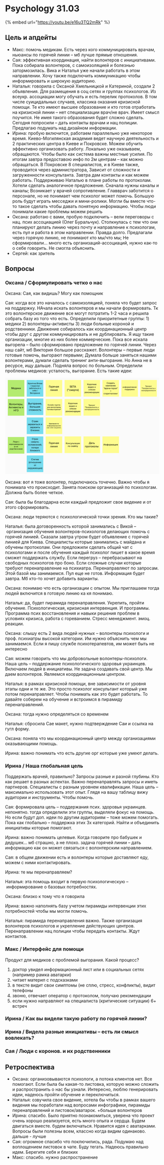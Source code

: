 # Psychology 31.03

{% embed url="https://youtu.be/e16u3TQ2mRk" %}

## Цель и апдейты

* Макс: помочь медикам. Есть через кого коммуницировать врачам, ньюансы по горячей линии – мб лучше прямые отношения.
* Сая: эффективная координация, найти волонтеров с инициативами. Пока собирала волонтеров, с самоизоляцией и болезнью затормозилась. Вика и Наталья уже начали работать в этом направлении. Хочу также подключить коммуникацию чтобы информировать и широкую аудиторию. 
* Наталья: говорила с Оксаной Хмельницкой и Катериной, создали 2 объявления. Для размещения в соц сетях и группах психологов.  Из всеукр. ассоциации могу обучать и есть перелик протоколов. В том числе суицидальных случаев, классика оказания кризисной помощи. Те кто имеют высшее образование и кто готов отработать на кризисной линии – нет специализации врач/не врач. Имеет смысл поучится. Не имея такого образования будет сложно сделать. Сегодня попросили – дать контакты врачам и нац полиции. Предлагаю подумать над дизайном информации. 
* Ирина: пробую включится, работаем параллельно уже некоторое время. Киево-Могилянская академия ведет научную деятельность и 2 практических центра в Киеве и Покровске. Можем обучить эффективно организовать работу. Локально уже оказываем, обращаются. Чтобы было как система важны местные усилия. По итогам завтра предоставою инфо по 2м центрам – как можно обращаться. В Покровске 8 специалистов, и в Киеве также, проводится через администратора, Зависит от сложности и загруженности консультанта. Завтра дам контакты и как можем работать. Поддерживаю Наталью в плане работы по протоколам. Хотели сделать аналогичное предложение. Сначала нужны каналы и каналы; Возникает у врачей сопротивление. Главврач заботится о персонале, но не понимает чем психолог может помочь. Большую роль будут играть месседжи и мини-ролики. Могли бы вместе что-то такое сделать чтобы давать понятную информацию. Чтобы люди понимали какие проблемы можем решить
* Оксана: работаю с вами, пробую подключить – вели переговоры с нац. псих ассоциацией \(Олег Буральчук\). Столкнулась с тем что они планируют делать линию через почту и направление к психологам, есть пул и работа в этом направлении. Правда долго. Предлагали через горячую линию, не понимают кто мы/что мы; Не сформировали... много есть организаций-ассоциаций, нужно как-то о себе говорить. Не смогла объяснить.
* Сергей: как зритель

## Вопросы

### Оксана / Сформулировать четко о нас

Оксана: Сая, как видишь? Могу как помощник

Сая: когда все это началось с самоизоляцией, поняла что будет запрос на поддержку. НАчала искать волонтеров и мы начали формировать. Тк это волонтерское движение все могут потратить 1-2 часа и решила собрать базу из того что есть. Определили приоритетные группы: 1\) медики 2\) волонтеры-активисты 3\) люди больные короной и родственники. Движение собиралось как координационный центр чтобы друг с другом коммуницировать и не дублировать. Я ищу такие организации, многие из них более коммерческие. Пока все искала выгорела – было сформировано предложение по горячей линии. Через наш сайт, мб Виктория большое расскажет. Волонтеры – первые люди готовые помочь, выгорают первыми; Думала больше заняться нашими волонтерами, думали сделать тренинг анти-выгорание. Но Анна не в ресурсе, ищу дальше. Подняла вопрос по больным. Определили проблемы медиков: усталость, выгорание. Есть такие идеи:

![](../../.gitbook/assets/image%20%2819%29.png)

Оксана: вот я тоже волонтер, подключаюсь точечно. Важно чтобы я понимала что происходит. Занята поиском организаций по психологам. Должна быть более четкое.

Сая: была бы благодарна если каждый предложит свое видение и от этого сформировать.

Оксана: люди теряются с психологической точки зрения. Кто мы такие?

Наталья: была договоренность которой занимались с Викой – организация обучения волонтеров-психологов делающих помочь с горячей линией. Сказали завтра утром будет объявление с горячей линией для Киева. Специалисты которые занимались с майдана и обучены протоколам. Они предложили сделать общий чат с психологами и после обучения каждый психолог пишет в какое время сможет поддержать службу. Если перегруз – перебрасывают на свободных психологов про боно. Если сложные случаи которые требуют перенаправление на психиатра. Перенаправляют по запросам. Этой базой мы занимаемся. Пул еще не готов. Информация будет завтра. Мб кто-то хочет добавить варианты.

Оксана: понимаю что есть организации с опытом. Мы приглашаем тогда людей включится в готовую линию ка кя понимаю.

Наталья: да, будет пирамида перенаправления. Укрепить, пройти обучение. Психологическая, кризисная интервенция. И программы. Программа псих восстановления и навыки решения проблем в условиях кризиса, работа с гореванием. Стресс менеджмент. эмоц. реакции.

Оксана: слышу есть 2 вида людей нужных – волонтеры психологи и проф. психиатры высокой категории. Им нужно объяснить чем мы занимаемся. Если я пишу службе психотерапевтов, им может быть не интересно

Сая: можем говорить что мы добровольные волонтеры-психологи. Наша цель – поддержание психологического здоровья украинцев. Включаем людей в инициативы. Не задача создавать свой центр. Мы даем волонтеров. Являемся координационным центром.

Наталья: в рамках кризисной помощи, вне зависимости от уровня этапы одни и те же. Это просто психолог консультант который уже потом перенаправляет. Чтобы понимать как это будет работать. То давайте соберем на обучение и встроимся в пирамиду перенаправлений.

Оксана: тогда нужно определяться со временем

Наталья: сбросила Сае макет, нужно подтверждение Саи и ссылка на гугл форму.

Оксана: поняла что мы координационный центр между организациями оказывающими помощь.

Ирина: важно понимать что есть другие орг которые уже умеют делать. 

### Ирина / Наша глобальная цель

Поддержать врачей, правильно? Запросы разные и разной глубины. Кто как решает в разных аспектах. Важно перенаправлять запросы и иметь партнеров. Специалисты с разным уровнем квалификации. Наша цель – максимально использовать этот опыт. Глядя на вашу таблицу вижу аудитории и инструменты. Чтобы помочь.

Сая: формировала цель – поддержания псих. здоровья украинцев. непонятно. тогда определили эти группы, выделяли фокус на помощь. Но если будут доп. идеи по другим аудиториям – тоже можем помогать. Пока как глобально – поддержка этих 3х категорий. Найти и объединить инициативы которые помогают.

Ирина: важно понимать целевые. Когда говорите про бабушек и дедушек... мб страшно, а не плохо. задача горячей линии – дать информацию как он может связаться с волонтерским направлением. 

Сая: в общем движении есть и волонтеры которые доставляют еду, можем с ними контактировать. 

Ирина: те мы перенаправляем?

Наталья: эта помощь входит в первую психологическую – информирование о базовых потребностях.

Оксана: близко к тому что я говорила

Ирина: важно наполнять базу учетом пирамиды интервенции этих потребностей чтобы мы могли помочь.

Наталья: пирамида перенаправления важно. Также организация волонтеров психологов и укрепление действующих центров. Перенаправлении нац полиции чтобы передать контакты. Ждут контактов.

### Макс / Интерфейс для помощи

Продукт для медиков с проблемой выгорания. Какой процесс?

1. доктор увидел информационный лист или в социальных сетях \(например рамка аватарки\)
2. читает материл с подсказками
3. в тексте видит свои симптомы \(не сплю, стресс, конфликты\), видит телефоны
4. звоню, отвечает оператор с протоколом, получаю рекомендации
5. если нужно направляют на специалиста \(критические ситуации\) 6+ встреч

### Ирина / Как вы видели такую работу по горячей линии?

### Ирина / Видела разные инициативы – есть ли смысл вовлекать?

### Сая / Люди с коронов. и их родственники

## Ретроспектива

* Оксана: организовываются психологи, а потока клиентов нет. Все помогают. Если была бы какая-то листовка, которую можно сложить и распространить о нас бы узнали. Интересно, люблю генерировать идеи, надеюсь пройти обучение и переключиться.
* Наталья: озвучила свое видение, хотела бы чтобы в рамках вашего видения мы поработали над вопросами инфографики, пирамиды перенаправлений и листовок/аватарок. +больше волонтеров
* Ирина: спасибо. Было приятно познакомиться, уверена что проект очень хорошо реализуется, есть много опыта и сердца. Будем двигаться вместе. будем включаться. Нравится идея с аватарками. Вопросы были полезны всем, классно когда видим одинаково. дальше - лучше
* Сая: огромное спасибо что поключились, рада. Подумаю над воплощением листовок в чате. Буду тегать. Надеюсь правильно идем. Берегите себя и близких
* Макс: спасибо. нужно распространение

